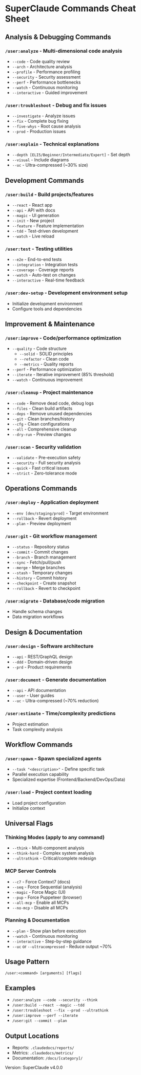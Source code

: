# SuperClaude Commands Cheat Sheet

## Analysis & Debugging Commands

### `/user:analyze` - Multi-dimensional code analysis
- `--code` - Code quality review
- `--arch` - Architecture analysis
- `--profile` - Performance profiling
- `--security` - Security assessment
- `--perf` - Performance bottlenecks
- `--watch` - Continuous monitoring
- `--interactive` - Guided improvement

### `/user:troubleshoot` - Debug and fix issues
- `--investigate` - Analyze issues
- `--fix` - Complete bug fixing
- `--five-whys` - Root cause analysis
- `--prod` - Production issues

### `/user:explain` - Technical explanations
- `--depth [ELI5/Beginner/Intermediate/Expert]` - Set depth
- `--visual` - Include diagrams
- `--uc` - Ultra-compressed (~30% size)

## Development Commands

### `/user:build` - Build projects/features
- `--react` - React app
- `--api` - API with docs
- `--magic` - UI generation
- `--init` - New project
- `--feature` - Feature implementation
- `--tdd` - Test-driven development
- `--watch` - Live reload

### `/user:test` - Testing utilities
- `--e2e` - End-to-end tests
- `--integration` - Integration tests
- `--coverage` - Coverage reports
- `--watch` - Auto-test on changes
- `--interactive` - Real-time feedback

### `/user:dev-setup` - Development environment setup
- Initialize development environment
- Configure tools and dependencies

## Improvement & Maintenance

### `/user:improve` - Code/performance optimization
- `--quality` - Code structure
  - `--solid` - SOLID principles
  - `--refactor` - Clean code
  - `--metrics` - Quality reports
- `--perf` - Performance optimization
- `--iterate` - Iterative improvement (85% threshold)
- `--watch` - Continuous improvement

### `/user:cleanup` - Project maintenance
- `--code` - Remove dead code, debug logs
- `--files` - Clean build artifacts
- `--deps` - Remove unused dependencies
- `--git` - Clean branches/history
- `--cfg` - Clean configurations
- `--all` - Comprehensive cleanup
- `--dry-run` - Preview changes

### `/user:scan` - Security validation
- `--validate` - Pre-execution safety
- `--security` - Full security analysis
- `--quick` - Fast critical issues
- `--strict` - Zero-tolerance mode

## Operations Commands

### `/user:deploy` - Application deployment
- `--env [dev/staging/prod]` - Target environment
- `--rollback` - Revert deployment
- `--plan` - Preview deployment

### `/user:git` - Git workflow management
- `--status` - Repository status
- `--commit` - Commit changes
- `--branch` - Branch management
- `--sync` - Fetch/pull/push
- `--merge` - Merge branches
- `--stash` - Temporary changes
- `--history` - Commit history
- `--checkpoint` - Create snapshot
- `--rollback` - Revert to checkpoint

### `/user:migrate` - Database/code migration
- Handle schema changes
- Data migration workflows

## Design & Documentation

### `/user:design` - Software architecture
- `--api` - REST/GraphQL design
- `--ddd` - Domain-driven design
- `--prd` - Product requirements

### `/user:document` - Generate documentation
- `--api` - API documentation
- `--user` - User guides
- `--uc` - Ultra-compressed (~70% reduction)

### `/user:estimate` - Time/complexity predictions
- Project estimation
- Task complexity analysis

## Workflow Commands

### `/user:spawn` - Spawn specialized agents
- `--task "<description>"` - Define specific task
- Parallel execution capability
- Specialized expertise (Frontend/Backend/DevOps/Data)

### `/user:load` - Project context loading
- Load project configuration
- Initialize context

## Universal Flags

### Thinking Modes (apply to any command)
- `--think` - Multi-component analysis
- `--think-hard` - Complex system analysis
- `--ultrathink` - Critical/complete redesign

### MCP Server Controls
- `--c7` - Force Context7 (docs)
- `--seq` - Force Sequential (analysis)
- `--magic` - Force Magic (UI)
- `--pup` - Force Puppeteer (browser)
- `--all-mcp` - Enable all MCPs
- `--no-mcp` - Disable all MCPs

### Planning & Documentation
- `--plan` - Show plan before execution
- `--watch` - Continuous monitoring
- `--interactive` - Step-by-step guidance
- `--uc` or `--ultracompressed` - Reduce output ~70%

## Usage Pattern
```
/user:<command> [arguments] [flags]
```

## Examples
- `/user:analyze --code --security --think`
- `/user:build --react --magic --tdd`
- `/user:troubleshoot --fix --prod --ultrathink`
- `/user:improve --perf --iterate`
- `/user:git --commit --plan`

## Output Locations
- Reports: `.claudedocs/reports/`
- Metrics: `.claudedocs/metrics/`
- Documentation: `/docs/[category]/`

Version: SuperClaude v4.0.0
